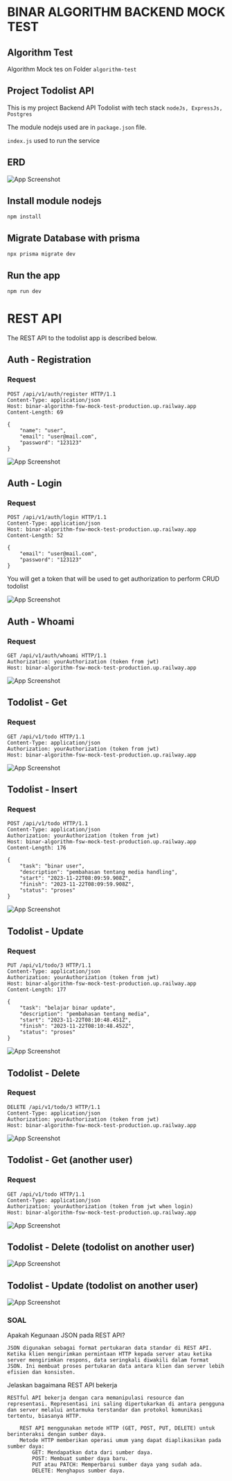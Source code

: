 # BINAR ALGORITHM BACKEND MOCK TEST

## Algorithm Test 
Algorithm Mock tes on Folder `algorithm-test`

## Project Todolist API

This is my project Backend API Todolist with tech stack `nodeJs, ExpressJs, Postgres`

The module nodejs used are in `package.json` file.

`index.js` used to run the service

## ERD

![App Screenshot](erd-backend-todolist.png)


## Install module nodejs

    npm install

## Migrate Database with prisma

    npx prisma migrate dev

## Run the app

    npm run dev

# REST API

The REST API to the todolist app is described below.

## Auth - Registration

### Request

``` 
POST /api/v1/auth/register HTTP/1.1
Content-Type: application/json
Host: binar-algorithm-fsw-mock-test-production.up.railway.app
Content-Length: 69

{
	"name": "user",
	"email": "user@mail.com",
	"password": "123123"
}
```

![App Screenshot](screenshot/Screenshot_1.png)

## Auth - Login

### Request

``` 
POST /api/v1/auth/login HTTP/1.1
Content-Type: application/json
Host: binar-algorithm-fsw-mock-test-production.up.railway.app
Content-Length: 52

{
	"email": "user@mail.com",
	"password": "123123"
}
```

You will get a token that will be used to get authorization to perform CRUD todolist

![App Screenshot](screenshot/Screenshot_2.png)

## Auth - Whoami

### Request

``` 
GET /api/v1/auth/whoami HTTP/1.1
Authorization: yourAuthorization (token from jwt)
Host: binar-algorithm-fsw-mock-test-production.up.railway.app
```

![App Screenshot](screenshot/Screenshot_3.png)

## Todolist - Get

### Request

``` 
GET /api/v1/todo HTTP/1.1
Content-Type: application/json
Authorization: yourAuthorization (token from jwt)
Host: binar-algorithm-fsw-mock-test-production.up.railway.app
```

![App Screenshot](screenshot/Screenshot_4.png)

## Todolist - Insert

### Request

``` 
POST /api/v1/todo HTTP/1.1
Content-Type: application/json
Authorization: yourAuthorization (token from jwt)
Host: binar-algorithm-fsw-mock-test-production.up.railway.app
Content-Length: 176

{
	"task": "binar user",
	"description": "pembahasan tentang media handling",
	"start": "2023-11-22T08:09:59.908Z",
	"finish": "2023-11-22T08:09:59.908Z",
	"status": "proses"
}
```

![App Screenshot](screenshot/Screenshot_5.png)

## Todolist - Update

### Request

``` 
PUT /api/v1/todo/3 HTTP/1.1
Content-Type: application/json
Authorization: yourAuthorization (token from jwt)
Host: binar-algorithm-fsw-mock-test-production.up.railway.app
Content-Length: 177

{
	"task": "belajar binar update",
	"description": "pembahasan tentang media",
	"start": "2023-11-22T08:10:48.451Z",
	"finish": "2023-11-22T08:10:48.452Z",
	"status": "proses"
}
```

![App Screenshot](screenshot/Screenshot_6.png)

## Todolist - Delete

### Request

``` 
DELETE /api/v1/todo/3 HTTP/1.1
Content-Type: application/json
Authorization: yourAuthorization (token from jwt)
Host: binar-algorithm-fsw-mock-test-production.up.railway.app
```

![App Screenshot](screenshot/Screenshot_7.png)

## Todolist - Get (another user)

### Request

``` 
GET /api/v1/todo HTTP/1.1
Content-Type: application/json
Authorization: yourAuthorization (token from jwt when login)
Host: binar-algorithm-fsw-mock-test-production.up.railway.app
```
![App Screenshot](screenshot/Screenshot_8.png)

## Todolist - Delete (todolist on another user)

![App Screenshot](screenshot/Screenshot_9.png)

## Todolist - Update (todolist on another user)

![App Screenshot](screenshot/Screenshot_10.png)

### SOAL
Apakah Kegunaan JSON pada REST API?
```
JSON digunakan sebagai format pertukaran data standar di REST API. Ketika klien mengirimkan permintaan HTTP kepada server atau ketika server mengirimkan respons, data seringkali diwakili dalam format JSON. Ini membuat proses pertukaran data antara klien dan server lebih efisien dan konsisten.
```

Jelaskan bagaimana REST API bekerja
```
RESTful API bekerja dengan cara memanipulasi resource dan representasi. Representasi ini saling dipertukarkan di antara pengguna dan server melalui antarmuka terstandar dan protokol komunikasi tertentu, biasanya HTTP.

    REST API menggunakan metode HTTP (GET, POST, PUT, DELETE) untuk berinteraksi dengan sumber daya.
    Metode HTTP memberikan operasi umum yang dapat diaplikasikan pada sumber daya:
        GET: Mendapatkan data dari sumber daya.
        POST: Membuat sumber daya baru.
        PUT atau PATCH: Memperbarui sumber daya yang sudah ada.
        DELETE: Menghapus sumber daya.
```
